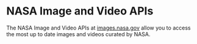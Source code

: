 # NASA Image and Video APIs

The NASA Image and Video APIs at [images.nasa.gov](https://images.nasa.gov) allow you to access the most up to date images and videos curated by NASA.&#x20;

